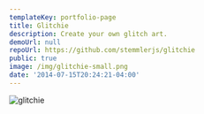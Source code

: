 ```yaml
---
templateKey: portfolio-page
title: Glitchie
description: Create your own glitch art.
demoUrl: null
repoUrl: https://github.com/stemmlerjs/glitchie
public: true
image: /img/glitchie-small.png
date: '2014-07-15T20:24:21-04:00'
---
```


![glitchie](https://cloud.githubusercontent.com/assets/6892666/13548037/f228d03c-e2b3-11e5-962c-be4a2074a9bd.gif)
